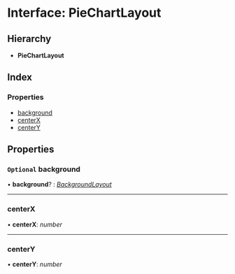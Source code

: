 # Interface: PieChartLayout

## Hierarchy

* **PieChartLayout**

## Index

### Properties

* [background](piechartlayout.md#optional-background)
* [centerX](piechartlayout.md#centerx)
* [centerY](piechartlayout.md#centery)

## Properties

### `Optional` background

• **background**? : *[BackgroundLayout](backgroundlayout.md)*

___

###  centerX

• **centerX**: *number*

___

###  centerY

• **centerY**: *number*

